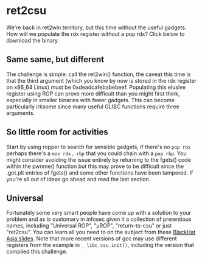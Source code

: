 # ret2csu

We're back in ret2win territory, but this time without the useful gadgets. How will we populate the rdx register without a pop rdx?
Click below to download the binary.

## Same same, but different
The challenge is simple: call the ret2win() function, the caveat this time is that the third argument (which you know by now is stored in the rdx register on x86_64 Linux) must be 0xdeadcafebabebeef. Populating this elusive register using ROP can prove more difficult than you might first think, especially in smaller binaries with fewer gadgets. This can become particularly irksome since many useful GLIBC functions require three arguments.

## So little room for activities
Start by using ropper to search for sensible gadgets, if there's no `pop rdx` perhaps there's a `mov rdx, rbp` that you could chain with a `pop rbp`. You might consider avoiding the issue entirely by returning to the fgets() code within the pwnme() function but this may prove to be difficult since the .got.plt entries of fgets() and some other functions have been tampered. If you're all out of ideas go ahead and read the last section.

## Universal
Fortunately some very smart people have come up with a solution to your problem and as is customary in infosec given it a collection of pretentious names, including "Universal ROP", "μROP", "return-to-csu" or just "ret2csu". You can learn all you need to on the subject from these [BlackHat Asia slides](https://i.blackhat.com/briefings/asia/2018/asia-18-Marco-return-to-csu-a-new-method-to-bypass-the-64-bit-Linux-ASLR-wp.pdf). Note that more recent versions of gcc may use different registers from the example in `__libc_csu_init()`, including the version that compiled this challenge.
